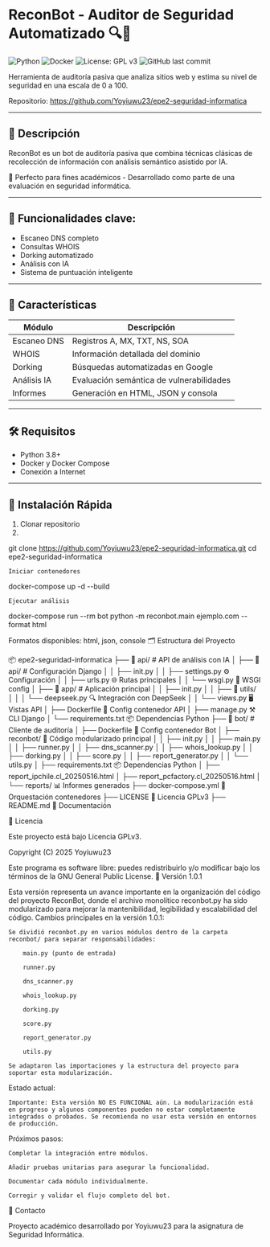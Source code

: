 # ReconBot - Auditor de Seguridad Automatizado 🔍🤖

![Python](https://img.shields.io/badge/Python-3.9+-blue?logo=python)
![Docker](https://img.shields.io/badge/Docker-Container-blue?logo=docker)
![License: GPL v3](https://img.shields.io/badge/License-GPLv3-blue?logo=gnu)
![GitHub last commit](https://img.shields.io/github/last-commit/Yoyiuwu23/epe2-seguridad-informatica?logo=github)

Herramienta de auditoría pasiva que analiza sitios web y estima su nivel de seguridad en una escala de 0 a 100.

Repositorio: https://github.com/Yoyiuwu23/epe2-seguridad-informatica

---

## 📌 Descripción

ReconBot es un bot de auditoría pasiva que combina técnicas clásicas de recolección de información con análisis semántico asistido por IA.

🚀 Perfecto para fines académicos - Desarrollado como parte de una evaluación en seguridad informática.

---

## 🔎 Funcionalidades clave:

- Escaneo DNS completo  
- Consultas WHOIS  
- Dorking automatizado  
- Análisis con IA  
- Sistema de puntuación inteligente  

---

## 🌟 Características

| Módulo      | Descripción                        |
|-------------|----------------------------------|
| Escaneo DNS | Registros A, MX, TXT, NS, SOA    |
| WHOIS       | Información detallada del dominio |
| Dorking     | Búsquedas automatizadas en Google |
| Análisis IA | Evaluación semántica de vulnerabilidades |
| Informes    | Generación en HTML, JSON y consola |

---

## 🛠️ Requisitos

- Python 3.8+  
- Docker y Docker Compose  
- Conexión a Internet  

---

## 🚀 Instalación Rápida

1. Clonar repositorio
2. 
git clone https://github.com/Yoyiuwu23/epe2-seguridad-informatica.git
cd epe2-seguridad-informatica

    Iniciar contenedores

docker-compose up -d --build

    Ejecutar análisis

docker-compose run --rm bot python -m reconbot.main ejemplo.com --format html

Formatos disponibles: html, json, console
🗂️ Estructura del Proyecto

📦 epe2-seguridad-informatica
├── 📂 api/ # API de análisis con IA
│ ├── 📂 api/ # Configuración Django
│ │ ├── init.py
│ │ ├── settings.py ⚙️ Configuración
│ │ ├── urls.py 🌐 Rutas principales
│ │ └── wsgi.py 🚀 WSGI config
│ ├── 📂 app/ # Aplicación principal
│ │ ├── init.py
│ │ ├── 📂 utils/
│ │ │ └── deepseek.py 🔍 Integración con DeepSeek
│ │ └── views.py 🖥️ Vistas API
│ ├── Dockerfile 🐳 Config contenedor API
│ ├── manage.py ⚒️ CLI Django
│ └── requirements.txt 📦 Dependencias Python
├── 📂 bot/ # Cliente de auditoría
│ ├── Dockerfile 🐳 Config contenedor Bot
│ ├── reconbot/ 🤖 Código modularizado principal
│ │ ├── init.py
│ │ ├── main.py
│ │ ├── runner.py
│ │ ├── dns_scanner.py
│ │ ├── whois_lookup.py
│ │ ├── dorking.py
│ │ ├── score.py
│ │ ├── report_generator.py
│ │ └── utils.py
│ ├── requirements.txt 📦 Dependencias Python
│ ├── report_ipchile.cl_20250516.html
│ ├── report_pcfactory.cl_20250516.html
│ └── reports/ 📊 Informes generados
├── docker-compose.yml 🐙 Orquestación contenedores
├── LICENSE 📜 Licencia GPLv3
├── README.md 📖 Documentación

📜 Licencia

Este proyecto está bajo Licencia GPLv3.

Copyright (C) 2025 Yoyiuwu23

Este programa es software libre: puedes redistribuirlo y/o modificar bajo los términos de la GNU General Public License.
📌 Versión 1.0.1

Esta versión representa un avance importante en la organización del código del proyecto ReconBot, donde el archivo monolítico reconbot.py ha sido modularizado para mejorar la mantenibilidad, legibilidad y escalabilidad del código.
Cambios principales en la versión 1.0.1:

    Se dividió reconbot.py en varios módulos dentro de la carpeta reconbot/ para separar responsabilidades:

        main.py (punto de entrada)

        runner.py

        dns_scanner.py

        whois_lookup.py

        dorking.py

        score.py

        report_generator.py

        utils.py

    Se adaptaron las importaciones y la estructura del proyecto para soportar esta modularización.

Estado actual:

    Importante: Esta versión NO ES FUNCIONAL aún. La modularización está en progreso y algunos componentes pueden no estar completamente integrados o probados. Se recomienda no usar esta versión en entornos de producción.

Próximos pasos:

    Completar la integración entre módulos.

    Añadir pruebas unitarias para asegurar la funcionalidad.

    Documentar cada módulo individualmente.

    Corregir y validar el flujo completo del bot.

📧 Contacto

Proyecto académico desarrollado por Yoyiuwu23 para la asignatura de Seguridad Informática.
